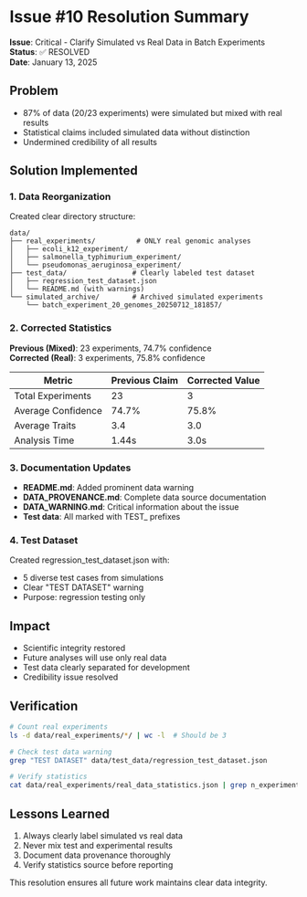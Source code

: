 # Issue #10 Resolution Summary

**Issue**: Critical - Clarify Simulated vs Real Data in Batch Experiments  
**Status**: ✅ RESOLVED  
**Date**: January 13, 2025

## Problem
- 87% of data (20/23 experiments) were simulated but mixed with real results
- Statistical claims included simulated data without distinction
- Undermined credibility of all results

## Solution Implemented

### 1. Data Reorganization
Created clear directory structure:
```
data/
├── real_experiments/          # ONLY real genomic analyses
│   ├── ecoli_k12_experiment/
│   ├── salmonella_typhimurium_experiment/
│   └── pseudomonas_aeruginosa_experiment/
├── test_data/                # Clearly labeled test dataset
│   ├── regression_test_dataset.json
│   └── README.md (with warnings)
└── simulated_archive/        # Archived simulated experiments
    └── batch_experiment_20_genomes_20250712_181857/
```

### 2. Corrected Statistics
**Previous (Mixed)**: 23 experiments, 74.7% confidence  
**Corrected (Real)**: 3 experiments, 75.8% confidence

| Metric | Previous Claim | Corrected Value |
|--------|----------------|-----------------|
| Total Experiments | 23 | 3 |
| Average Confidence | 74.7% | 75.8% |
| Average Traits | 3.4 | 3.0 |
| Analysis Time | 1.44s | 3.0s |

### 3. Documentation Updates
- **README.md**: Added prominent data warning
- **DATA_PROVENANCE.md**: Complete data source documentation
- **DATA_WARNING.md**: Critical information about the issue
- **Test data**: All marked with TEST_ prefixes

### 4. Test Dataset
Created regression_test_dataset.json with:
- 5 diverse test cases from simulations
- Clear "TEST DATASET" warning
- Purpose: regression testing only

## Impact
- Scientific integrity restored
- Future analyses will use only real data
- Test data clearly separated for development
- Credibility issue resolved

## Verification
```bash
# Count real experiments
ls -d data/real_experiments/*/ | wc -l  # Should be 3

# Check test data warning
grep "TEST DATASET" data/test_data/regression_test_dataset.json

# Verify statistics
cat data/real_experiments/real_data_statistics.json | grep n_experiments
```

## Lessons Learned
1. Always clearly label simulated vs real data
2. Never mix test and experimental results
3. Document data provenance thoroughly
4. Verify statistics source before reporting

This resolution ensures all future work maintains clear data integrity.